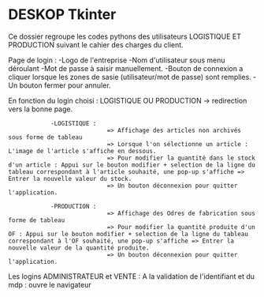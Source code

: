 # DESKOP Tkinter

Ce dossier regroupe les codes pythons des utilisateurs LOGISTIQUE ET PRODUCTION suivant le cahier des charges du client.


Page de login : -Logo de l'entreprise 
                -Nom d'utilisateur sous menu déroulant
                -Mot de passe à saisir manuellement.
                -Bouton de connexion a cliquer lorsque les zones de sasie (utilisateur/mot de passe) sont remplies.
                -Un bouton fermer pour annuler.

En fonction du login choisi : LOGISTIQUE OU PRODUCTION -> redirection vers la bonne page.
                
                -LOGISTIQUE : 
                                => Affichage des articles non archivés sous forme de tableau
                                => Lorsque l'on sélectionne un article : L'image de l'article s'affiche en dessous.
                                => Pour modifier la quantité dans le stock d'un article : Appui sur le bouton modifier + selection de la ligne du tableau correspondant à l'article souhaité, une pop-up s'affiche => Entrer la nouvelle valeur du stock.
                                => Un bouton déconnexion pour quitter l'application.
                
                -PRODUCTION : 
                                => Affichage des Odres de fabrication sous forme de tableau 
                                => Pour modifier la quantité produite d'un OF : Appui sur le bouton modifier + selection de la ligne du tableau correspondant à l'OF souhaité, une pop-up s'affiche => Entrer la nouvelle valeur de la quantité produite.
                                => Un bouton déconnexion pour quitter l'application.

Les logins ADMINISTRATEUR et VENTE : A la validation de l'identifiant et du mdp : ouvre le navigateur 